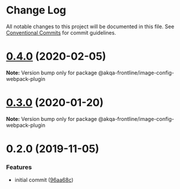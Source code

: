 # Change Log

All notable changes to this project will be documented in this file.
See [Conventional Commits](https://conventionalcommits.org) for commit guidelines.

# [0.4.0](https://github.com/akqa-frontline/frontline/compare/v0.3.2...v0.4.0) (2020-02-05)

**Note:** Version bump only for package @akqa-frontline/image-config-webpack-plugin





# [0.3.0](https://github.com/akqa-frontline/frontline/compare/v0.2.0...v0.3.0) (2020-01-20)

**Note:** Version bump only for package @akqa-frontline/image-config-webpack-plugin





# 0.2.0 (2019-11-05)


### Features

* initial commit ([96aa68c](https://github.com/akqa-frontline/frontline/commit/96aa68c334de5bc6c7f107598ed9fcedc7917af1))
